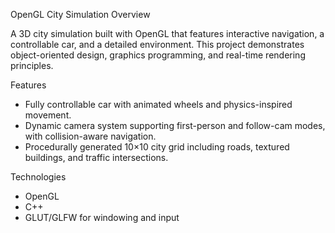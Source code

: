 OpenGL City Simulation
Overview


A 3D city simulation built with OpenGL that features interactive navigation, a controllable car, and a detailed environment. This project demonstrates object-oriented design, graphics programming, and real-time rendering principles.

Features
- Fully controllable car with animated wheels and physics-inspired movement.
- Dynamic camera system supporting first-person and follow-cam modes, with collision-aware navigation.
- Procedurally generated 10×10 city grid including roads, textured buildings, and traffic intersections.

Technologies
- OpenGL
- C++
- GLUT/GLFW for windowing and input

